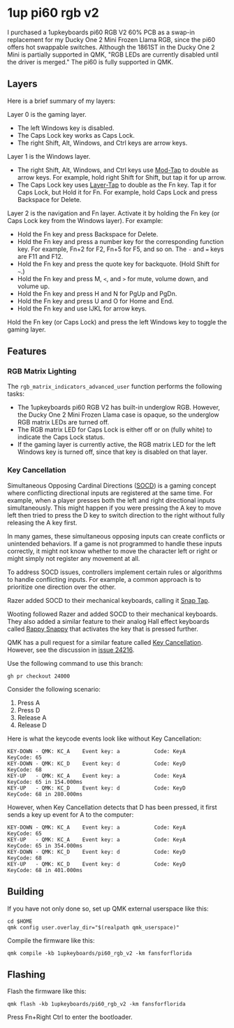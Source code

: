 # 1up pi60 rgb v2

I purchased a 1upkeyboards pi60 RGB V2 60% PCB as a swap-in replacement for my Ducky One 2 Mini Frozen Llama RGB, since the pi60 offers hot swappable switches. Although the 1861ST in the  Ducky One 2 Mini is partially supported in QMK, "RGB LEDs are currently disabled until the driver is merged." The pi60 is fully supported in QMK.

## Layers

Here is a brief summary of my layers:

Layer 0 is the gaming layer.

* The left Windows key is disabled.
* The Caps Lock key works as Caps Lock.
* The right Shift, Alt, Windows, and Ctrl keys are arrow keys.

Layer 1 is the Windows layer.

* The right Shift, Alt, Windows, and Ctrl keys use [Mod-Tap](https://docs.qmk.fm/mod_tap) to double as arrow keys. For example, hold right Shift for Shift, but tap it for up arrow.
* The Caps Lock key uses [Layer-Tap](https://docs.qmk.fm/feature_layers#switching-and-toggling-layers) to double as the Fn key. Tap it for Caps Lock, but Hold it for Fn. For example, hold Caps Lock and press Backspace for Delete.

Layer 2 is the navigation and Fn layer. Activate it by holding the Fn key (or Caps Lock key from the Windows layer). For example:

* Hold the Fn key and press Backspace for Delete.
* Hold the Fn key and press a number key for the corresponding function key. For example, Fn+2 for F2, Fn+5 for F5, and so on. The `-`  and `=` keys are F11 and F12.
* Hold the Fn key and press the quote key for backquote. (Hold Shift for `~`.)
* Hold the Fn key and press M, `<`, and `>` for mute, volume down, and volume up.
* Hold the Fn key and press H and N for PgUp and PgDn.
* Hold the Fn key and press U and O for Home and End.
* Hold the Fn key and use IJKL for arrow keys.

Hold the Fn key (or Caps Lock) and press the left Windows key to toggle the gaming layer.

## Features

### RGB Matrix Lighting

The `rgb_matrix_indicators_advanced_user` function performs the following tasks:

* The 1upkeyboards pi60 RGB V2 has built-in underglow RGB. However, the Ducky One 2 Mini Frozen Llama case is opaque, so the underglow RGB matrix LEDs are turned off.
* The RGB matrix LED for Caps Lock is either off or on (fully white) to indicate the Caps Lock status.
* If the gaming layer is currently active, the RGB matrix LED for the left Windows key is turned off, since that key is disabled on that layer.

### Key Cancellation

Simultaneous Opposing Cardinal Directions ([SOCD](https://www.hitboxarcade.com/blogs/support/what-is-socd)) is a gaming concept where conflicting directional inputs are registered at the same time. For example, when a player presses both the left and right directional inputs simultaneously. This might happen if you were pressing the A key to move left then tried to press the D key to switch direction to the right without fully releasing the A key first.

In many games, these simultaneous opposing inputs can create conflicts or unintended behaviors. If a game is not programmed to handle these inputs correctly, it might not know whether to move the character left or right or might simply not register any movement at all.

To address SOCD issues, controllers implement certain rules or algorithms to handle conflicting inputs. For example, a common approach is to prioritize one direction over the other.

Razer added SOCD to their mechanical keyboards, calling it [Snap Tap](https://youtu.be/Feny5bs2JCg).

Wooting followed Razer and added SOCD to their mechanical keyboards. They also added a similar feature to their analog Hall effect keyboards called [Rappy Snappy](https://youtu.be/Uzv4bmtir3k) that activates the key that is pressed further.

QMK has a pull request for a similar feature called [Key Cancellation](https://github.com/qmk/qmk_firmware/pull/24000). However, see the discussion in [issue 24216](https://github.com/qmk/qmk_firmware/issues/24216).

Use the following command to use this branch:

```
gh pr checkout 24000
```

Consider the following scenario:

1. Press A
2. Press D
3. Release A
4. Release D

Here is what the keycode events look like without Key Cancellation:

```
KEY-DOWN - QMK: KC_A    Event key: a           Code: KeyA          KeyCode: 65
KEY-DOWN - QMK: KC_D    Event key: d           Code: KeyD          KeyCode: 68
KEY-UP   - QMK: KC_A    Event key: a           Code: KeyA          KeyCode: 65 in 154.000ms
KEY-UP   - QMK: KC_D    Event key: d           Code: KeyD          KeyCode: 68 in 280.000ms
```

However, when Key Cancellation detects that D has been pressed, it first sends a key up event for A to the computer:

```
KEY-DOWN - QMK: KC_A    Event key: a           Code: KeyA          KeyCode: 65
KEY-UP   - QMK: KC_A    Event key: a           Code: KeyA          KeyCode: 65 in 354.000ms
KEY-DOWN - QMK: KC_D    Event key: d           Code: KeyD          KeyCode: 68
KEY-UP   - QMK: KC_D    Event key: d           Code: KeyD          KeyCode: 68 in 401.000ms
```

## Building

If you have not only done so, set up QMK external userspace like this:

```
cd $HOME
qmk config user.overlay_dir="$(realpath qmk_userspace)"
```

Compile the firmware like this:

```
qmk compile -kb 1upkeyboards/pi60_rgb_v2 -km fansforflorida
```

## Flashing

Flash the firmware like this:

```
qmk flash -kb 1upkeyboards/pi60_rgb_v2 -km fansforflorida
```

Press Fn+Right Ctrl to enter the bootloader.
